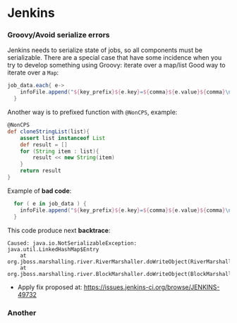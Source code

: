 # Jenkins

###  Groovy/Avoid serialize errors
Jenkins needs to serialize state of jobs, so all components must be serializable. There are a special case that have some incidence when you try to develop something using Groovy: iterate over a map/list
Good way to iterate over a `Map`:
```groovy
job_data.each{ e->
    infoFile.append("${key_prefix}${e.key}=${comma}${e.value}${comma}\n")
  }
```
Another way is to prefixed function with `@NonCPS`, example:
```groovy
@NonCPS
def cloneStringList(list){
    assert list instanceof List
    def result = []
    for (String item : list){
        result << new String(item)
    }
    return result
}
```
Example of **bad code**:
```groovy
  for ( e in job_data ) {
    infoFile.append("${key_prefix}${e.key}=${comma}${e.value}${comma}\n")
  }
```
This code produce next **backtrace**:
```
Caused: java.io.NotSerializableException: java.util.LinkedHashMap$Entry
	at org.jboss.marshalling.river.RiverMarshaller.doWriteObject(RiverMarshaller.java:926)
	at org.jboss.marshalling.river.BlockMarshaller.doWriteObject(BlockMarshaller.java:65)
```
* Apply fix proposed at: https://issues.jenkins-ci.org/browse/JENKINS-49732

### Another
